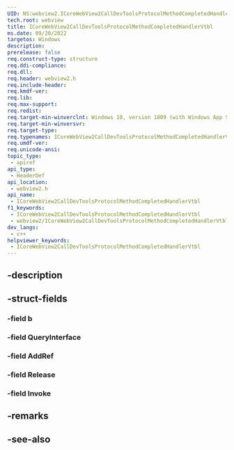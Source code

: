 ```yaml
---
UID: NS:webview2.ICoreWebView2CallDevToolsProtocolMethodCompletedHandlerVtbl
tech.root: webview
title: ICoreWebView2CallDevToolsProtocolMethodCompletedHandlerVtbl
ms.date: 09/20/2022
targetos: Windows
description: 
prerelease: false
req.construct-type: structure
req.ddi-compliance: 
req.dll: 
req.header: webview2.h
req.include-header: 
req.kmdf-ver: 
req.lib: 
req.max-support: 
req.redist: 
req.target-min-winverclnt: Windows 10, version 1809 (with Windows App SDK 1.1 or later)
req.target-min-winversvr: 
req.target-type: 
req.typenames: ICoreWebView2CallDevToolsProtocolMethodCompletedHandlerVtbl
req.umdf-ver: 
req.unicode-ansi: 
topic_type:
 - apiref
api_type:
 - HeaderDef
api_location:
 - webview2.h
api_name:
 - ICoreWebView2CallDevToolsProtocolMethodCompletedHandlerVtbl
f1_keywords:
 - ICoreWebView2CallDevToolsProtocolMethodCompletedHandlerVtbl
 - webview2/ICoreWebView2CallDevToolsProtocolMethodCompletedHandlerVtbl
dev_langs:
 - c++
helpviewer_keywords:
 - ICoreWebView2CallDevToolsProtocolMethodCompletedHandlerVtbl
---
```


## -description

## -struct-fields

### -field b

### -field QueryInterface

### -field AddRef

### -field Release

### -field Invoke

## -remarks

## -see-also

